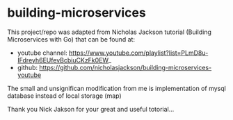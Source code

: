 # building-microservices

This project/repo was adapted from Nicholas Jackson tutorial (Building Microservices with Go) that can be found at:
- youtube channel: https://www.youtube.com/playlist?list=PLmD8u-IFdreyh6EUfevBcbiuCKzFk0EW_
- github: https://github.com/nicholasjackson/building-microservices-youtube

The small and unsignifican modification from me is implementation of mysql database instead of local storage (map)

Thank you Nick Jakson for your great and useful totorial...
